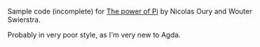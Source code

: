 Sample code (incomplete) for [The power of Pi](http://cs.ru.nl/~wouters/Publications/ThePowerOfPi.pdf) by
Nicolas Oury and Wouter Swierstra.

Probably in very poor style, as I'm very new to Agda.
